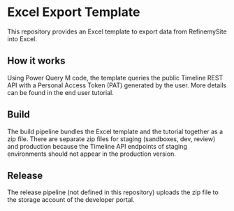 # Excel Export Template

This repository provides an Excel template to export data from RefinemySite into Excel.

## How it works
Using Power Query M code, the template queries the public Timeline REST API with a Personal Access Token (PAT) generated by the user.
More details can be found in the end user tutorial.

## Build
The build pipeline bundles the Excel template and the tutorial together as a zip file.
There are separate zip files for staging (sandboxes, dev, review) and production because the Timeline API endpoints of staging environments should not appear in the production version.

## Release
The release pipeline (not defined in this repository) uploads the zip file to the storage account of the developer portal.